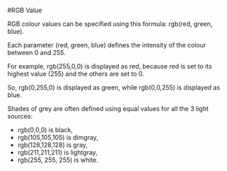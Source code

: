 
#RGB Value

RGB colour values can be specified using this formula: rgb(red, green, blue).

Each parameter (red, green, blue) defines the intensity of the colour between 0 and 255.

For example, rgb(255,0,0) is displayed as red, because red is set to its highest value (255) and the others are set to 0.

So, rgb(0,255,0) is displayed as green, while rgb(0,0,255) is displayed as blue.

Shades of grey are often defined using equal values for all the 3 light sources:

- rgb(0,0,0) is black, 
- rgb(105,105,105) is dimgray,
- rgb(128,128,128) is gray,
- rgb(211,211,211) is lightgray,
- rgb(255, 255, 255) is white.


